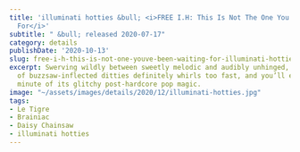 ```yaml
---
title: 'illuminati hotties &bull; <i>FREE I.H: This Is Not The One You''ve Been Waiting
  For</i>'
subtitle: " &bull; released 2020-07-17"
category: details
publishDate: '2020-10-13'
slug: free-i-h-this-is-not-one-youve-been-waiting-for-illuminati-hotties
excerpt: Swerving wildly between sweetly melodic and audibly unhinged, this carousel
  of buzzsaw-inflected ditties definitely whirls too fast, and you’ll enjoy every
  minute of its glitchy post-hardcore pop magic.
image: "~/assets/images/details/2020/12/illuminati-hotties.jpg"
tags:
- Le Tigre
- Brainiac
- Daisy Chainsaw
- illuminati hotties
---
```


